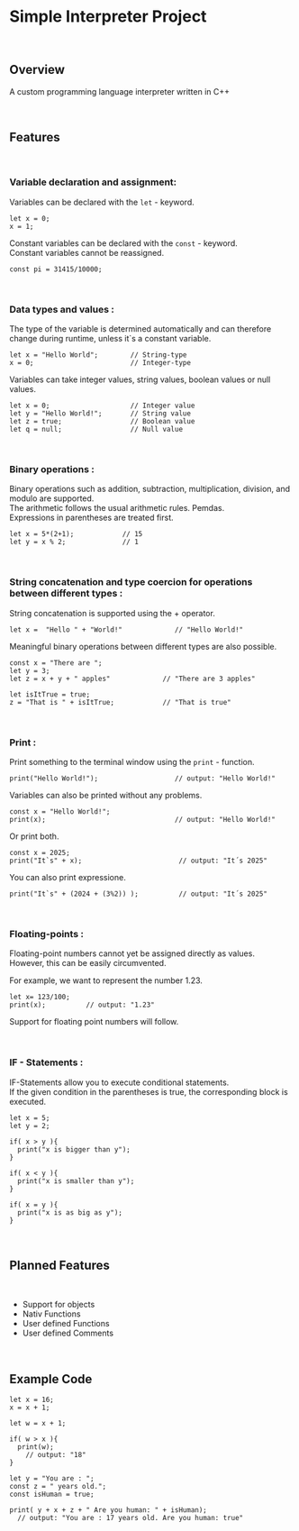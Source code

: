 # Simple Interpreter Project

<br>

## Overview
A custom programming language interpreter written in C++

<br>


## Features
<br>


### **Variable declaration and assignment:**

Variables can be declared with the `let` - keyword.

```
let x = 0;
x = 1;
```

Constant variables can be declared with the `const` - keyword.<br>
Constant variables cannot be reassigned.


```
const pi = 31415/10000;
```

<br>


### **Data types and values :**

The type of the variable is determined automatically and can therefore change during runtime, unless it`s a constant variable.

```
let x = "Hello World";        // String-type
x = 0;                        // Integer-type
```

Variables can take integer values, string values, boolean values ​​or null values.

```
let x = 0;                    // Integer value
let y = "Hello World!";       // String value
let z = true;                 // Boolean value
let q = null;                 // Null value
```

<br>


### **Binary operations :**

Binary operations such as addition, subtraction, multiplication, division, and modulo are supported.<br>
The arithmetic follows the usual arithmetic rules. Pemdas. <br>
Expressions in parentheses are treated first.

```
let x = 5*(2+1);            // 15
let y = x % 2;              // 1
```

<br>




### **String concatenation and type coercion for operations between different types :**
String concatenation is supported using the + operator.

```
let x =  "Hello " + "World!"             // "Hello World!"
```
Meaningful binary operations between different types are also possible.
```
const x = "There are ";
let y = 3;
let z = x + y + " apples"             // "There are 3 apples"

let isItTrue = true;
z = "That is " + isItTrue;            // "That is true"
```
<br>


### **Print :**
Print something to the terminal window using the `print` - function.

```
print("Hello World!");                   // output: "Hello World!"
```

Variables can also be printed without any problems.

```
const x = "Hello World!";
print(x);                                // output: "Hello World!"
```
Or print both.
```
const x = 2025;
print("It`s" + x);                        // output: "It´s 2025"
```
You can also print expressione.
```
print("It`s" + (2024 + (3%2)) );          // output: "It´s 2025"
```


<br>


### **Floating-points :**

Floating-point numbers cannot yet be assigned directly as values.<br>
However, this can be easily circumvented.
<br>


For example, we want to represent the number 1.23.
```
let x= 123/100;
print(x);          // output: "1.23"
```
Support for floating point numbers will follow.


<br>


### **IF - Statements :**

IF-Statements allow you to execute conditional statements. <br>
If the given condition in the parentheses is true, the corresponding block is executed.
```
let x = 5;
let y = 2;

if( x > y ){
  print("x is bigger than y");
}

if( x < y ){
  print("x is smaller than y");
}

if( x = y ){
  print("x is as big as y");
}
```


<br>


## Planned Features
<br>

- Support for objects
- Nativ Functions
- User defined Functions
- User defined Comments

<br>

## Example Code

```
let x = 16;
x = x + 1;

let w = x + 1;

if( w > x ){
  print(w);
    // output: "18"
}

let y = "You are : ";
const z = " years old.";
const isHuman = true;

print( y + x + z + " Are you human: " + isHuman);
  // output: "You are : 17 years old. Are you human: true"
```
